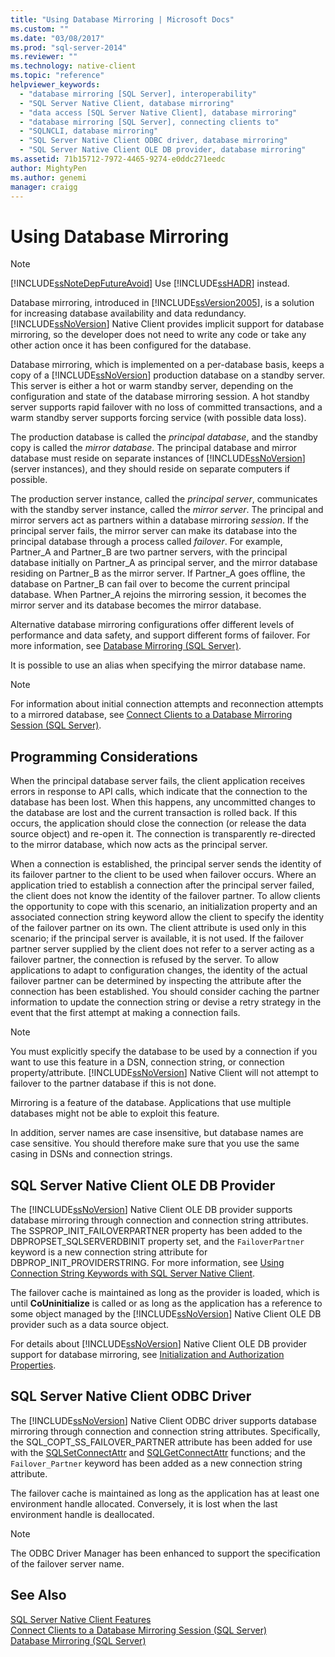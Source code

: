 ```yaml
---
title: "Using Database Mirroring | Microsoft Docs"
ms.custom: ""
ms.date: "03/08/2017"
ms.prod: "sql-server-2014"
ms.reviewer: ""
ms.technology: native-client
ms.topic: "reference"
helpviewer_keywords: 
  - "database mirroring [SQL Server], interoperability"
  - "SQL Server Native Client, database mirroring"
  - "data access [SQL Server Native Client], database mirroring"
  - "database mirroring [SQL Server], connecting clients to"
  - "SQLNCLI, database mirroring"
  - "SQL Server Native Client ODBC driver, database mirroring"
  - "SQL Server Native Client OLE DB provider, database mirroring"
ms.assetid: 71b15712-7972-4465-9274-e0ddc271eedc
author: MightyPen
ms.author: genemi
manager: craigg
---
```

# Using Database Mirroring
    
> [!NOTE]  
>  [!INCLUDE[ssNoteDepFutureAvoid](../../../includes/ssnotedepfutureavoid-md.md)] Use [!INCLUDE[ssHADR](../../../includes/sshadr-md.md)] instead.  
  
 Database mirroring, introduced in [!INCLUDE[ssVersion2005](../../../includes/ssversion2005-md.md)], is a solution for increasing database availability and data redundancy. [!INCLUDE[ssNoVersion](../../../includes/ssnoversion-md.md)] Native Client provides implicit support for database mirroring, so the developer does not need to write any code or take any other action once it has been configured for the database.  
  
 Database mirroring, which is implemented on a per-database basis, keeps a copy of a [!INCLUDE[ssNoVersion](../../../includes/ssnoversion-md.md)] production database on a standby server. This server is either a hot or warm standby server, depending on the configuration and state of the database mirroring session. A hot standby server supports rapid failover with no loss of committed transactions, and a warm standby server supports forcing service (with possible data loss).  
  
 The production database is called the *principal database*, and the standby copy is called the *mirror database*. The principal database and mirror database must reside on separate instances of [!INCLUDE[ssNoVersion](../../../includes/ssnoversion-md.md)] (server instances), and they should reside on separate computers if possible.  
  
 The production server instance, called the *principal server*, communicates with the standby server instance, called the *mirror server*. The principal and mirror servers act as partners within a database mirroring *session*. If the principal server fails, the mirror server can make its database into the principal database through a process called *failover*. For example, Partner_A and Partner_B are two partner servers, with the principal database initially on Partner_A as principal server, and the mirror database residing on Partner_B as the mirror server. If Partner_A goes offline, the database on Partner_B can fail over to become the current principal database. When Partner_A rejoins the mirroring session, it becomes the mirror server and its database becomes the mirror database.  
  
 Alternative database mirroring configurations offer different levels of performance and data safety, and support different forms of failover. For more information, see [Database Mirroring &#40;SQL Server&#41;](../../../database-engine/database-mirroring/database-mirroring-sql-server.md).  
  
 It is possible to use an alias when specifying the mirror database name.  
  
> [!NOTE]  
>  For information about initial connection attempts and reconnection attempts to a mirrored database, see [Connect Clients to a Database Mirroring Session &#40;SQL Server&#41;](../../../database-engine/database-mirroring/connect-clients-to-a-database-mirroring-session-sql-server.md).  
  
## Programming Considerations  
 When the principal database server fails, the client application receives errors in response to API calls, which indicate that the connection to the database has been lost. When this happens, any uncommitted changes to the database are lost and the current transaction is rolled back. If this occurs, the application should close the connection (or release the data source object) and re-open it. The connection is transparently re-directed to the mirror database, which now acts as the principal server.  
  
 When a connection is established, the principal server sends the identity of its failover partner to the client to be used when failover occurs. Where an application tried to establish a connection after the principal server failed, the client does not know the identity of the failover partner. To allow clients the opportunity to cope with this scenario, an initialization property and an associated connection string keyword allow the client to specify the identity of the failover partner on its own. The client attribute is used only in this scenario; if the principal server is available, it is not used. If the failover partner server supplied by the client does not refer to a server acting as a failover partner, the connection is refused by the server. To allow applications to adapt to configuration changes, the identity of the actual failover partner can be determined by inspecting the attribute after the connection has been established. You should consider caching the partner information to update the connection string or devise a retry strategy in the event that the first attempt at making a connection fails.  
  
> [!NOTE]  
>  You must explicitly specify the database to be used by a connection if you want to use this feature in a DSN, connection string, or connection property/attribute. [!INCLUDE[ssNoVersion](../../../includes/ssnoversion-md.md)] Native Client will not attempt to failover to the partner database if this is not done.  
>   
>  Mirroring is a feature of the database. Applications that use multiple databases might not be able to exploit this feature.  
>   
>  In addition, server names are case insensitive, but database names are case sensitive. You should therefore make sure that you use the same casing in DSNs and connection strings.  
  
## SQL Server Native Client OLE DB Provider  
 The [!INCLUDE[ssNoVersion](../../../includes/ssnoversion-md.md)] Native Client OLE DB provider supports database mirroring through connection and connection string attributes. The SSPROP_INIT_FAILOVERPARTNER property has been added to the DBPROPSET_SQLSERVERDBINIT property set, and the `FailoverPartner` keyword is a new connection string attribute for DBPROP_INIT_PROVIDERSTRING. For more information, see [Using Connection String Keywords with SQL Server Native Client](../applications/using-connection-string-keywords-with-sql-server-native-client.md).  
  
 The failover cache is maintained as long as the provider is loaded, which is until **CoUninitialize** is called or as long as the application has a reference to some object managed by the [!INCLUDE[ssNoVersion](../../../includes/ssnoversion-md.md)] Native Client OLE DB provider such as a data source object.  
  
 For details about [!INCLUDE[ssNoVersion](../../../includes/ssnoversion-md.md)] Native Client OLE DB provider support for database mirroring, see [Initialization and Authorization Properties](../../native-client-ole-db-data-source-objects/initialization-and-authorization-properties.md).  
  
## SQL Server Native Client ODBC Driver  
 The [!INCLUDE[ssNoVersion](../../../includes/ssnoversion-md.md)] Native Client ODBC driver supports database mirroring through connection and connection string attributes. Specifically, the SQL_COPT_SS_FAILOVER_PARTNER attribute has been added for use with the [SQLSetConnectAttr](../../native-client-odbc-api/sqlsetconnectattr.md) and [SQLGetConnectAttr](../../native-client-odbc-api/sqlgetconnectattr.md) functions; and the `Failover_Partner` keyword has been added as a new connection string attribute.  
  
 The failover cache is maintained as long as the application has at least one environment handle allocated. Conversely, it is lost when the last environment handle is deallocated.  
  
> [!NOTE]  
>  The ODBC Driver Manager has been enhanced to support the specification of the failover server name.  
  
## See Also  
 [SQL Server Native Client Features](sql-server-native-client-features.md)   
 [Connect Clients to a Database Mirroring Session &#40;SQL Server&#41;](../../../database-engine/database-mirroring/connect-clients-to-a-database-mirroring-session-sql-server.md)   
 [Database Mirroring &#40;SQL Server&#41;](../../../database-engine/database-mirroring/database-mirroring-sql-server.md)  
  
  
